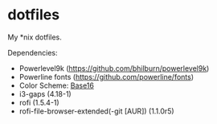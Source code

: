 # dotfiles
My *nix dotfiles.

Dependencies:
- Powerlevel9k (https://github.com/bhilburn/powerlevel9k)
- Powerline fonts (https://github.com/powerline/fonts)
- Color Scheme: [Base16](https://github.com/chriskempson/base16)
- i3-gaps (4.18-1)
- rofi (1.5.4-1)
- rofi-file-browser-extended(-git [AUR]) (1.1.0r5)
